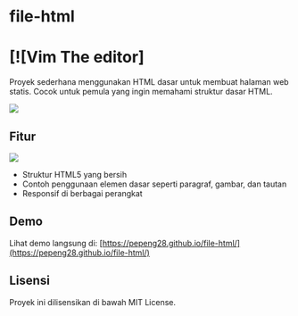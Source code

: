 # file-html
# [![Vim The editor]

Proyek sederhana menggunakan HTML dasar untuk membuat halaman web statis. Cocok untuk pemula yang ingin memahami struktur dasar HTML.

![](https://images.app.goo.gl/9iFBKwHF1eai8QgB6)

## Fitur

![](https://upload.wikimedia.org/wikipedia/commons/9/99/Unofficial_JavaScript_logo_2.svg)

- Struktur HTML5 yang bersih
- Contoh penggunaan elemen dasar seperti paragraf, gambar, dan tautan
- Responsif di berbagai perangkat

## Demo

Lihat demo langsung di: [https://pepeng28.github.io/file-html/](https://pepeng28.github.io/file-html/)

## Lisensi

Proyek ini dilisensikan di bawah MIT License.
